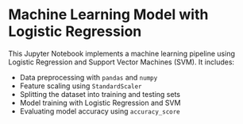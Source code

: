 # Machine Learning Model with Logistic Regression 

This Jupyter Notebook implements a machine learning pipeline using Logistic Regression and Support Vector Machines (SVM). It includes:

- Data preprocessing with `pandas` and `numpy`
- Feature scaling using `StandardScaler`
- Splitting the dataset into training and testing sets
- Model training with Logistic Regression and SVM
- Evaluating model accuracy using `accuracy_score`


